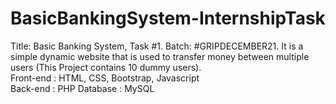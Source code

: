 # BasicBankingSystem-InternshipTask
Title: Basic Banking System, Task #1. Batch: #GRIPDECEMBER21. It is a simple dynamic website that is used to transfer money between multiple users (This Project contains 10 dummy users).     
Front-end : HTML, CSS, Bootstrap, Javascript  
Back-end : PHP  Database : MySQL      
